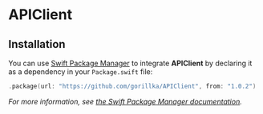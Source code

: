# APIClient

## Installation

You can use [Swift Package Manager](https://github.com/apple/swift-package-manager) to integrate **APIClient** by declaring it as a dependency in your `Package.swift` file:

```swift
.package(url: "https://github.com/gorillka/APIClient", from: "1.0.2")
```

*For more information, see [the Swift Package Manager documentation](https://github.com/apple/swift-package-manager/tree/master/Documentation).*
